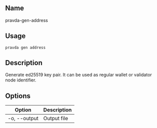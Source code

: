 ## Name
pravda-gen-address

## Usage
```pravda gen address```

## Description
Generate ed25519 key pair. It can be used as regular wallet or validator node identifier.
## Options

|Option|Description|
|----|----|
|-o, --output|Output file
